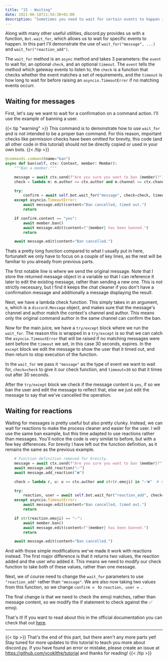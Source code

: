 ```yaml
---
title: "15 - Waiting"
date: 2021-06-18T21:54:38+01:00
description: "Sometimes you need to wait for certain events to happen in a command, such as to listen for a response. This part explains how you can use `wait_for` to do this in your code."
---
```


Along with many other useful utilities, discord.py provides us with a function, `Bot.wait_for`, which allows us to wait for specific events to happen. In this part I'll demonstrate the use of `wait_for("message", ...)` and `wait_for("reaction_add")`.

The `wait_for` method is an `async` method and takes 3 parameters: the `event` to wait for, an optional `check`, and an optional `timeout`. The `event` tells the method which gateway events to listen to, the `check` is a function that checks whether the event matches a set of requirements, and the `timeout` is how long to wait for before raising an `asyncio.TimeoutError` if no matching events occurr.

## Waiting for messages

First, let's say we want to wait for a confirmation on a command action. I'll use the example of banning a user.

{{< tip "warning" >}}
This command is to demonstrate how to use `wait_for` and is not intended to be a proper ban command. For this reason, important checks like permission checks have been omitted for brevity, this code (and all other code in this tutorial) should not be directly copied or used in your own bots.
{{< /tip >}}

```py
@commands.command(name="ban")
async def ban(self, ctx: Context, member: Member):
    """Ban a member."""

    message = await ctx.send(f"Are you sure you want to ban {member}?")
    check = lambda m: m.author == ctx.author and m.channel == ctx.channel

    try:
        confirm = await self.bot.wait_for("message", check=check, timeout=30)
    except asyncio.TimeoutError:
        await message.edit(content="Ban cancelled, timed out.")
        return

    if confirm.content == "yes":
        await member.ban()
        await message.edit(content=f"{member} has been banned.")
        return

    await message.edit(content="Ban cancelled.")
```

Thats a pretty long function compared to what I usually put in here, fortunatelt we only have to focus on a couple of key lines, as the rest will be familiar to you already from previous parts.

The first notable line is where we send the original message. Note that I store the returned message object in a variable so that I can reference it later to edit the existing message, rather than sending a new one. This is not strictly necessary, but I find it keeps the chat cleaner if you don't have a confirmation message and additionally a message displaying the result.

Next, we have a lambda check function. This simply takes in an argument, `m`, which is a `discord.Message` object, and makes sure that the message's channel and author match the context's channel and author. This means only the original command author in the same channel can confirm the ban.

Now for the main juice, we have a `try/except` block where we run the `wait_for`. The reason this is wrapped in a `try/except` is so that we can catch the `asyncio.TimeoutError` that will be raised if no matching messages were sent before the `timeout` we set, in this case 30 seconds, expires. In the `except` block we edit the message to show the user that it timed out, and then return to stop execution of the function.

In the `wait_for` we pass it `"message"` as the type of event we want to wait for, `check=check` to give it our check function, and `timeout=30` so that it times out after 30 seconds.

After the `try/except` block we check if the message content is `yes`, if so we ban the user and edit the message to reflect that, else we just edit the message to say that we've cancelled the operation.

## Waiting for reactions

Waiting for messages is pretty useful but also pretty clunky. Instead, we can wait for reactions to make the process cleaner and easier for the user. I will use the same ban example, but this time adapted to use reactions rather than messages. You'll notice the code is very similat to before, but with a few key differences. For brevity I have left out the function definition, as it remains the same as the previous example.

```py
    # Function definition removed for brevity.
    message = await ctx.send(f"Are you sure you want to ban {member}?")
    await message.add_reaction("✅")
    await message.add_reaction("❌")

    check = lambda r, u: u == ctx.author and str(r.emoji) in "✅❌"  # r=reaction, u=user

    try:
        reaction, user = await self.bot.wait_for("reaction_add", check=check, timeout=30)
    except asyncio.TimeoutError:
        await message.edit(content="Ban cancelled, timed out.")
        return

    if str(reaction.emoji) == "✅":
        await member.ban()
        await message.edit(content=f"{member} has been banned.")
        return

    await message.edit(content="Ban cancelled.")
```

And with those simple modifications we've made it work with reactions instead. The first major difference is that it returns two values, the reaction added and the user who added it. This means we need to modify our check function to take both of these values, rather than one message.

Next, we of course need to change the `wait_for` parameters to use `"reaction_add"` rather than `"message"`. We are also now taking two values from this function, so we change `confirm = ` to `reaction, user = `.

The final change is that we need to check the emoji matches, rather than message content, so we modify the if statement to check against the ✅ emoji.

That's it! If you want to read about this in the official documentation you can check that out [here](https://discordpy.readthedocs.io/en/stable/ext/commands/api.html#discord.ext.commands.Bot.wait_for).

---

{{< tip >}}
That's the end of this part, but there aren't any more parts yet! Stay tuned for more updates to this tutorial to teach you more about discord.py. If you have found an error or mistake, please create an issue at https://github.com/vcokltfre/tutorial and thanks for reading!
{{< /tip >}}

